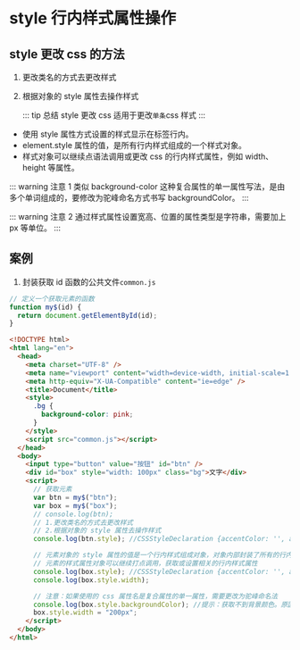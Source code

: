 # style 行内样式属性操作

## style 更改 css 的方法

1. 更改类名的方式去更改样式
2. 根据对象的 style 属性去操作样式

   ::: tip 总结
   style 更改 css 适用于更改`单条`css 样式
   :::

- 使用 style 属性方式设置的样式显示在标签行内。
- element.style 属性的值，是所有行内样式组成的一个样式对象。
- 样式对象可以继续点语法调用或更改 css 的行内样式属性，例如 width、height 等属性。

::: warning 注意 1
类似 background-color 这种复合属性的单一属性写法，是由多个单词组成的，要修改为驼峰命名方式书写 backgroundColor。
:::

::: warning 注意 2
通过样式属性设置宽高、位置的属性类型是字符串，需要加上 px 等单位。
:::

## 案例

1. 封装获取 id 函数的公共文件`common.js`

```js
// 定义一个获取元素的函数
function my$(id) {
  return document.getElementById(id);
}
```

```html
<!DOCTYPE html>
<html lang="en">
  <head>
    <meta charset="UTF-8" />
    <meta name="viewport" content="width=device-width, initial-scale=1.0" />
    <meta http-equiv="X-UA-Compatible" content="ie=edge" />
    <title>Document</title>
    <style>
      .bg {
        background-color: pink;
      }
    </style>
    <script src="common.js"></script>
  </head>
  <body>
    <input type="button" value="按钮" id="btn" />
    <div id="box" style="width: 100px" class="bg">文字</div>
    <script>
      // 获取元素
      var btn = my$("btn");
      var box = my$("box");
      // console.log(btn);
      // 1.更改类名的方式去更改样式
      // 2.根据对象的 style 属性去操作样式
      console.log(btn.style); //CSSStyleDeclaration {accentColor: '', additiveSymbols: '', alignContent: '', alignItems: '', alignSelf: '', …}

      // 元素对象的 style 属性的值是一个行内样式组成对象，对象内部封装了所有的行内的样式属性及属性值
      // 元素的样式属性对象可以继续打点调用，获取或设置相关的行内样式属性
      console.log(box.style); //CSSStyleDeclaration {accentColor: '', additiveSymbols: '', alignContent: '', alignItems: '', alignSelf: '', …}
      console.log(box.style.width);

      // 注意：如果使用的 css 属性名是复合属性的单一属性，需要更改为驼峰命名法
      console.log(box.style.backgroundColor); //提示：获取不到背景颜色。原因：style是获取不到内嵌式类名class属性名定义的css
      box.style.width = "200px";
    </script>
  </body>
</html>
```

